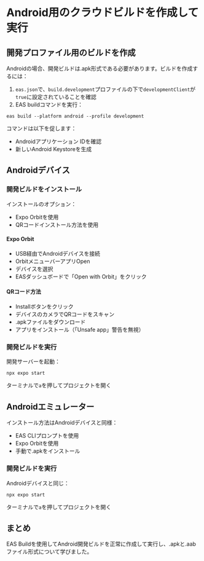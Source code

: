 # Android用のクラウドビルドを作成して実行

## 開発プロファイル用のビルドを作成

Androidの場合、開発ビルドは.apk形式である必要があります。ビルドを作成するには：

1. `eas.json`で、`build.development`プロファイルの下で`developmentClient`が`true`に設定されていることを確認
2. EAS buildコマンドを実行：

```terminal
eas build --platform android --profile development
```

コマンドは以下を促します：
- Androidアプリケーション IDを確認
- 新しいAndroid Keystoreを生成

## Androidデバイス

### 開発ビルドをインストール

インストールのオプション：
- Expo Orbitを使用
- QRコードインストール方法を使用

#### Expo Orbit
- USB経由でAndroidデバイスを接続
- OrbitメニューバーアプリOpen
- デバイスを選択
- EASダッシュボードで「Open with Orbit」をクリック

#### QRコード方法
- Installボタンをクリック
- デバイスのカメラでQRコードをスキャン
- .apkファイルをダウンロード
- アプリをインストール（「Unsafe app」警告を無視）

### 開発ビルドを実行

開発サーバーを起動：

```terminal
npx expo start
```

ターミナルで`a`を押してプロジェクトを開く

## Androidエミュレーター

インストール方法はAndroidデバイスと同様：
- EAS CLIプロンプトを使用
- Expo Orbitを使用
- 手動で.apkをインストール

### 開発ビルドを実行

Androidデバイスと同じ：

```terminal
npx expo start
```

ターミナルで`a`を押してプロジェクトを開く

## まとめ

EAS Buildを使用してAndroid開発ビルドを正常に作成して実行し、.apkと.aabファイル形式について学びました。
